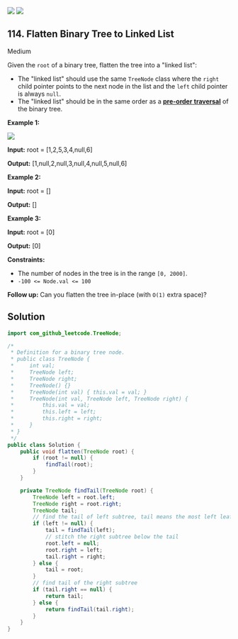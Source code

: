 [![](https://img.shields.io/github/stars/javadev/LeetCode-in-Java?label=Stars&style=flat-square)](https://github.com/javadev/LeetCode-in-Java)
[![](https://img.shields.io/github/forks/javadev/LeetCode-in-Java?label=Fork%20me%20on%20GitHub%20&style=flat-square)](https://github.com/javadev/LeetCode-in-Java/fork)

## 114\. Flatten Binary Tree to Linked List

Medium

Given the `root` of a binary tree, flatten the tree into a "linked list":

*   The "linked list" should use the same `TreeNode` class where the `right` child pointer points to the next node in the list and the `left` child pointer is always `null`.
*   The "linked list" should be in the same order as a [**pre-order** **traversal**](https://en.wikipedia.org/wiki/Tree_traversal#Pre-order,_NLR) of the binary tree.

**Example 1:**

![](https://assets.leetcode.com/uploads/2021/01/14/flaten.jpg)

**Input:** root = [1,2,5,3,4,null,6]

**Output:** [1,null,2,null,3,null,4,null,5,null,6] 

**Example 2:**

**Input:** root = []

**Output:** [] 

**Example 3:**

**Input:** root = [0]

**Output:** [0] 

**Constraints:**

*   The number of nodes in the tree is in the range `[0, 2000]`.
*   `-100 <= Node.val <= 100`

**Follow up:** Can you flatten the tree in-place (with `O(1)` extra space)?

## Solution

```java
import com_github_leetcode.TreeNode;

/*
 * Definition for a binary tree node.
 * public class TreeNode {
 *     int val;
 *     TreeNode left;
 *     TreeNode right;
 *     TreeNode() {}
 *     TreeNode(int val) { this.val = val; }
 *     TreeNode(int val, TreeNode left, TreeNode right) {
 *         this.val = val;
 *         this.left = left;
 *         this.right = right;
 *     }
 * }
 */
public class Solution {
    public void flatten(TreeNode root) {
        if (root != null) {
            findTail(root);
        }
    }

    private TreeNode findTail(TreeNode root) {
        TreeNode left = root.left;
        TreeNode right = root.right;
        TreeNode tail;
        // find the tail of left subtree, tail means the most left leaf
        if (left != null) {
            tail = findTail(left);
            // stitch the right subtree below the tail
            root.left = null;
            root.right = left;
            tail.right = right;
        } else {
            tail = root;
        }
        // find tail of the right subtree
        if (tail.right == null) {
            return tail;
        } else {
            return findTail(tail.right);
        }
    }
}
```